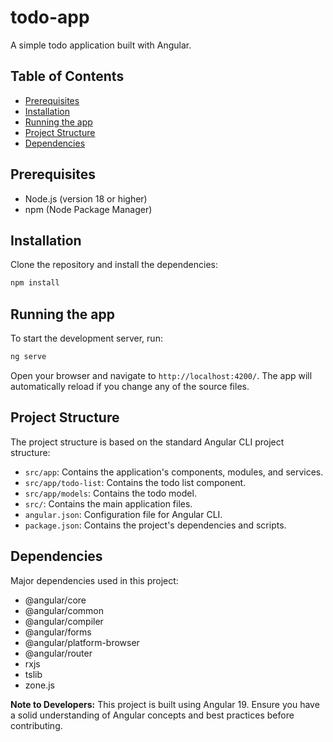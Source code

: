 # todo-app

A simple todo application built with Angular.

## Table of Contents

- [Prerequisites](#prerequisites)
- [Installation](#installation)
- [Running the app](#running-the-app)
- [Project Structure](#project-structure)
- [Dependencies](#dependencies)

## Prerequisites

- Node.js (version 18 or higher)
- npm (Node Package Manager)

## Installation

Clone the repository and install the dependencies:

```bash
npm install
```

## Running the app

To start the development server, run:

```bash
ng serve
```

Open your browser and navigate to `http://localhost:4200/`. The app will automatically reload if you change any of the source files.

## Project Structure

The project structure is based on the standard Angular CLI project structure:

- `src/app`: Contains the application's components, modules, and services.
- `src/app/todo-list`: Contains the todo list component.
- `src/app/models`: Contains the todo model.
- `src/`: Contains the main application files.
- `angular.json`: Configuration file for Angular CLI.
- `package.json`: Contains the project's dependencies and scripts.

## Dependencies

Major dependencies used in this project:

- @angular/core
- @angular/common
- @angular/compiler
- @angular/forms
- @angular/platform-browser
- @angular/router
- rxjs
- tslib
- zone.js

**Note to Developers:** This project is built using Angular 19. Ensure you have a solid understanding of Angular concepts and best practices before contributing.
